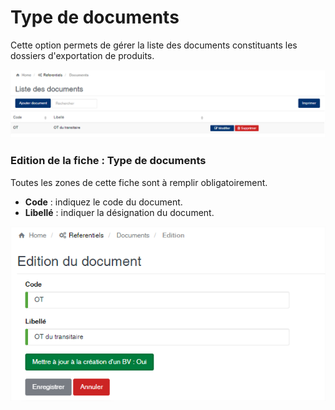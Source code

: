 # Type de documents

Cette option permets de gérer la liste des documents constituants les dossiers d'exportation de produits.

![](../../.gitbook/assets/typedocument1.png)

### **Edition de la fiche : Type de documents**

Toutes les zones de cette fiche sont à remplir obligatoirement.

* **Code** : indiquez le code du document.&#x20;
* **Libellé** : indiquer la désignation du document.

![](../../.gitbook/assets/typedocument2.png)
